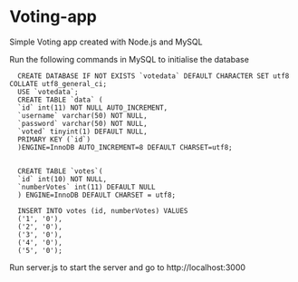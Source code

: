 # Voting-app

Simple Voting app created with Node.js and MySQL

Run the following commands in MySQL to initialise the database

      CREATE DATABASE IF NOT EXISTS `votedata` DEFAULT CHARACTER SET utf8 COLLATE utf8_general_ci;
      USE `votedata`;
      CREATE TABLE `data` (
      `id` int(11) NOT NULL AUTO_INCREMENT,
      `username` varchar(50) NOT NULL,
      `password` varchar(50) NOT NULL,
      `voted` tinyint(1) DEFAULT NULL,
      PRIMARY KEY (`id`)
      )ENGINE=InnoDB AUTO_INCREMENT=8 DEFAULT CHARSET=utf8;


      CREATE TABLE `votes`(
      `id` int(10) NOT NULL,
      `numberVotes` int(11) DEFAULT NULL
      ) ENGINE=InnoDB DEFAULT CHARSET = utf8;
      
      INSERT INTO votes (id, numberVotes) VALUES 
      ('1', '0'),
      ('2', '0'),
      ('3', '0'),
      ('4', '0'),
      ('5', '0');
      
Run server.js to start the server and go to http://localhost:3000
